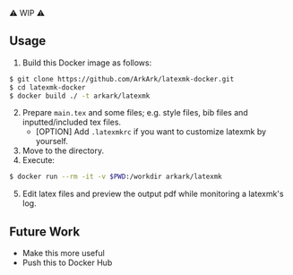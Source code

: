
:warning: WIP :warning:

## Usage

1. Build this Docker image as follows:
```sh
$ git clone https://github.com/ArkArk/latexmk-docker.git
$ cd latexmk-docker
$ docker build ./ -t arkark/latexmk
```
2. Prepare `main.tex` and some files; e.g. style files, bib files and inputted/included tex files.
    - [OPTION] Add `.latexmkrc` if you want to customize latexmk by yourself.
3. Move to the directory.
4. Execute:
```sh
$ docker run --rm -it -v $PWD:/workdir arkark/latexmk
```
5. Edit latex files and preview the output pdf while monitoring a latexmk's log.

## Future Work

- Make this more useful
- Push this to Docker Hub
